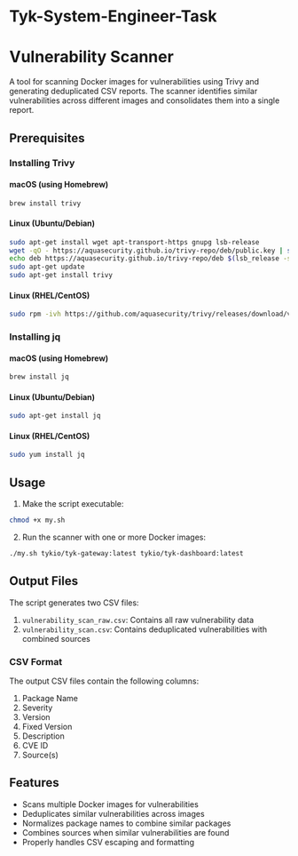 # Tyk-System-Engineer-Task

# Vulnerability Scanner

A tool for scanning Docker images for vulnerabilities using Trivy and generating deduplicated CSV reports. The scanner identifies similar vulnerabilities across different images and consolidates them into a single report.

## Prerequisites

### Installing Trivy

#### macOS (using Homebrew)
```bash
brew install trivy
```

#### Linux (Ubuntu/Debian)
```bash
sudo apt-get install wget apt-transport-https gnupg lsb-release
wget -qO - https://aquasecurity.github.io/trivy-repo/deb/public.key | sudo apt-key add -
echo deb https://aquasecurity.github.io/trivy-repo/deb $(lsb_release -sc) main | sudo tee -a /etc/apt/sources.list.d/trivy.list
sudo apt-get update
sudo apt-get install trivy
```

#### Linux (RHEL/CentOS)
```bash
sudo rpm -ivh https://github.com/aquasecurity/trivy/releases/download/v0.18.3/trivy_0.18.3_Linux-64bit.rpm
```

### Installing jq

#### macOS (using Homebrew)
```bash
brew install jq
```

#### Linux (Ubuntu/Debian)
```bash
sudo apt-get install jq
```

#### Linux (RHEL/CentOS)
```bash
sudo yum install jq
```

## Usage

1. Make the script executable:
```bash
chmod +x my.sh
```

2. Run the scanner with one or more Docker images:
```bash
./my.sh tykio/tyk-gateway:latest tykio/tyk-dashboard:latest
```

## Output Files

The script generates two CSV files:

1. `vulnerability_scan_raw.csv`: Contains all raw vulnerability data
2. `vulnerability_scan.csv`: Contains deduplicated vulnerabilities with combined sources

### CSV Format

The output CSV files contain the following columns:
1. Package Name
2. Severity
3. Version
4. Fixed Version
5. Description
6. CVE ID
7. Source(s)

## Features

- Scans multiple Docker images for vulnerabilities
- Deduplicates similar vulnerabilities across images
- Normalizes package names to combine similar packages
- Combines sources when similar vulnerabilities are found
- Properly handles CSV escaping and formatting

